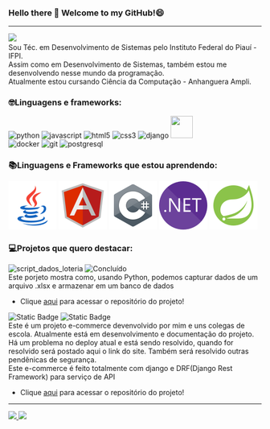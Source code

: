 ### Hello there 👋 Welcome to my GitHub!😄
---
![](https://komarev.com/ghpvc/?username=SrJohn369&style=for-the-badge)  
Sou Téc. em Desenvolvimento de Sistemas pelo Instituto Federal do Piauí - IFPI.  
Assim como em Desenvolvimento de Sistemas, também estou me desenvolvendo nesse mundo da programação.  
Atualmente estou cursando Ciência da Computação - Anhanguera Ampli.

### 🤓Linguagens e frameworks:  
![python](https://img.shields.io/badge/python-%233776AB?style=for-the-badge&logo=python&logoColor=yellow)
![javascript](https://img.shields.io/badge/javascript-%23F7DF1E?style=for-the-badge&logo=javascript&logoColor=black)
![html5](https://img.shields.io/badge/html5-%23E34F26?style=for-the-badge&logo=html5&logoColor=black)
![css3](https://img.shields.io/badge/css3-%231572B6?style=for-the-badge&logo=css3&logoColor=black)
![django](https://img.shields.io/badge/django-%23092E20?style=for-the-badge&logo=django)
[<img src="https://cdn.jsdelivr.net/gh/devicons/devicon@latest/icons/djangorest/djangorest-line.svg" style="width:44px; height:44px"/>](https://www.django-rest-framework.org/)  
![docker](https://img.shields.io/badge/docker-%232496ED?style=for-the-badge&logo=docker&logoColor=black)
![git](https://img.shields.io/badge/git-%23F05032?style=for-the-badge&logo=git&logoColor=black)
![postgresql](https://img.shields.io/badge/postgresql-%234169E1?style=for-the-badge&logo=postgresql&logoColor=white)  
### :books:Linguagens e Frameworks que estou aprendendo:  
[<img src="svg/java.svg" alt="">](https://docs.oracle.com/en/java/)
[<img src="svg/angular.svg" alt="">](https://angular.io/docs)
[<img src="svg/csharp.svg" alt="">](https://learn.microsoft.com/pt-br/dotnet/csharp/)
[<img src="svg/dotnet.svg" alt="">](https://learn.microsoft.com/en-us/dotnet/)
[<img src="svg/springboot.svg" alt="">](https://docs.spring.io/spring-boot/docs/current/reference/htmlsingle/)
### :computer:Projetos que quero destacar:
![script_dados_loteria](https://img.shields.io/badge/script_dados_loteria-%234169E1?style=for-the-badge)
![Concluído](http://img.shields.io/static/v1?label=STATUS&message=CONCLUÍDO&color=GREEN&style=for-the-badge)  
Este porjeto mostra como, usando Python, podemos capturar dados de um arquivo .xlsx e armazenar em um banco de dados  
* Clique [aqui](https://github.com/SrJohn369/Scripts-Dados-Loteria) para acessar o repositório do projeto!  
  
![Static Badge](https://img.shields.io/badge/campus_store-%234169E1?style=for-the-badge)
![Static Badge](https://img.shields.io/badge/status-em_desenvolvimento-blue?style=for-the-badge&labelColor=grey)  
Este é um projeto e-commerce devenvolvido por mim e uns colegas de escola. Atualmente está em desenvolvimento e documentação do projeto.  
Há um problema no deploy atual e está sendo resolvido, quando for resolvido será postado aqui o link do site. Também será resolvido outras pendênicas de segurança.  
Este e-commerce é feito totalmente com django e DRF(Django Rest Framework) para serviço de API  
* Clique [aqui](https://github.com/SrJohn369/campus-store/tree/main) para acessar o repositório do projeto!
----
<div>
  <a href="https://github.com/SrJohn369">
  <img loading="lazy" height="180em" src="https://github-readme-stats.vercel.app/api/top-langs/?username=SrJohn369&layout=compact&langs_count=7&theme=codeSTACKr"/>
  <img loading="lazy" height="180em" src="https://github-readme-stats.vercel.app/api?username=SrJohn369&show_icons=true&theme=codeSTACKr&include_all_commits=true&count_private=true"/>
</div>
